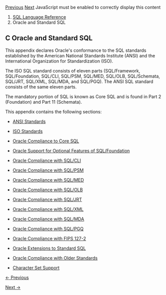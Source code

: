 [Previous](Manual-Data-Locking.md) [Next](ANSI-Standards.md) JavaScript
must be enabled to correctly display this content

  1. [SQL Language Reference ](index.md)
  2. Oracle and Standard SQL

## C  Oracle and Standard SQL

This appendix declares Oracle's conformance to the SQL standards established
by the American National Standards Institute (ANSI) and the International
Organization for Standardization (ISO).

The ISO SQL standard consists of eleven parts (SQL/Framework, SQL/Foundation,
SQL/CLI, SQL/PSM, SQL/MED, SQL/OLB, SQL/Schemata, SQL/JRT, SQL/XML, SQL/MDA,
and SQL/PGQ). The ANSI SQL standard consists of the same eleven parts.

The mandatory portion of SQL is known as Core SQL and is found in Part 2
(Foundation) and Part 11 (Schemata).

This appendix contains the following sections:

  * [ANSI Standards](ANSI-Standards.md#GUID-F51EA195-0669-4DED-9D81-B7205AAC642F)

  * [ISO Standards](ISO-Standards.md#GUID-BBCB4C70-C6CD-4AC7-A2C6-1D1B32732931)

  * [Oracle Compliance to Core SQL](Oracle-Compliance-To-Core-SQL2011.md#GUID-D372D906-805B-49B8-824A-D4697B05B7F8)

  * [Oracle Support for Optional Features of SQL/Foundation](Oracle-Support-for-Optional-Features-of-SQLFoundation2011.md#GUID-3BA98AEC-FAAD-4F21-A6AD-F696B5D36D56)

  * [Oracle Compliance with SQL/CLI](Oracle-Compliance-with-SQLCLI2008.md#GUID-C02FD016-90DB-408E-B9E8-AAB18582DBD7)

  * [Oracle Compliance with SQL/PSM](Oracle-Compliance-with-SQLPSM2011.md#GUID-651F9066-1511-407B-A002-C04AB2F2A534)

  * [Oracle Compliance with SQL/MED](Oracle-Compliance-with-SQLMED2008.md#GUID-F484CC68-C6DF-4587-ACAB-1ACD313DCE43)

  * [Oracle Compliance with SQL/OLB](Oracle-Compliance-with-SQLOLB2008.md#GUID-79118C02-7279-4582-BDFA-8EFF1EE8BB90)

  * [Oracle Compliance with SQL/JRT](Oracle-Compliance-with-SQLJRT2008.md#GUID-DD68745D-EC08-48B1-AB5D-E24CAEE3AEC3)

  * [Oracle Compliance with SQL/XML](Oracle-Compliance-with-SQLXML2011.md#GUID-0D0F19C8-0FB7-4FDD-A55B-18839F340E17)

  * [Oracle Compliance with SQL/MDA](oracle-compliance-sql-mda.md#GUID-19127687-62CB-445F-B384-D8E5FC6C4BBA)

  * [Oracle Compliance with SQL/PGQ](oracle-compliance-sql-pgq.md#GUID-2984AEEA-BB05-4209-B144-57DB2B8D5878)

  * [Oracle Compliance with FIPS 127-2](Oracle-Compliance-with-FIPS-127-2.md#GUID-17C40E8F-D8E4-42BE-B552-9B6AB8A98CCB)

  * [Oracle Extensions to Standard SQL](Oracle-Extensions-to-Standard-SQL.md#GUID-7D3A5F6C-79D4-4B71-AEC3-7AB847DF0989)

  * [Oracle Compliance with Older Standards](Oracle-Compliance-with-Older-Standards.md#GUID-738EFE64-D6DC-41E2-B1D8-29C706DC060F)

  * [Character Set Support](Character-Set-Support.md#GUID-7625CE74-9C1F-4CC8-A223-43B8D53776E0)


[← Previous](Automatic-and-Manual-Locking-Mechanisms-During-SQL-Operations.md)

[Next →](ANSI-Standards.md)
